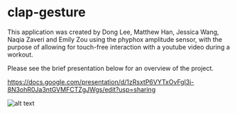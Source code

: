 # clap-gesture
This application was created by Dong Lee, Matthew Han, Jessica Wang, Naqia Zaveri and Emily Zou using the phyphox amplitude sensor, with the purpose of allowing for touch-free interaction with a youtube video during a workout. 

Please see the brief presentation below for an overview of the project.

https://docs.google.com/presentation/d/1zRsxtP6VYTxOvFgl3i-8N3ohR0Ja3ntGVMFCTZgJWgs/edit?usp=sharing

![alt text](https://user-images.githubusercontent.com/62780042/197898812-3445ffbe-4929-42f1-8819-a641f7254d43.png)

